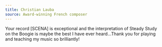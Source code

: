 ```yaml
---
title: Christian Lauba
source: Award-winning French composer
---
```

Your record [SCENA] is exceptional and the interpretation of Steady Study on the Boogie is maybe the best I have ever heard...Thank you for playing and teaching my music so brilliantly!